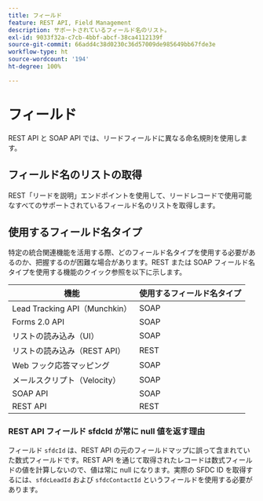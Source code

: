 ```yaml
---
title: フィールド
feature: REST API, Field Management
description: サポートされているフィールド名のリスト。
exl-id: 9033f32a-c7cb-4bbf-abcf-38ca4112139f
source-git-commit: 66add4c38d0230c36d57009de985649bb67fde3e
workflow-type: ht
source-wordcount: '194'
ht-degree: 100%

---
```


# フィールド

REST API と SOAP API では、リードフィールドに異なる命名規則を使用します。

## フィールド名のリストの取得

REST「リードを説明」エンドポイントを使用して、リードレコードで使用可能なすべてのサポートされているフィールド名のリストを取得します。

## 使用するフィールド名タイプ

特定の統合関連機能を活用する際、どのフィールド名タイプを使用する必要があるのか、把握するのが困難な場合があります。REST または SOAP フィールド名タイプを使用する機能のクイック参照を以下に示します。

| 機能 | 使用するフィールド名タイプ |
|--- |--- |
| Lead Tracking API（Munchkin） | SOAP |
| Forms 2.0 API | SOAP |
| リストの読み込み（UI） | SOAP |
| リストの読み込み（REST API） | REST |
| Web フック応答マッピング | SOAP |
| メールスクリプト（Velocity） | SOAP |
| SOAP API | SOAP |
| REST API | REST |

### REST API フィールド sfdcId が常に null 値を返す理由

フィールド `sfdcId` は、REST API の元のフィールドマップに誤って含まれていた数式フィールドです。REST API を通じて取得されたレコードは数式フィールドの値を計算しないので、値は常に null になります。実際の SFDC ID を取得するには、`sfdcLeadId` および `sfdcContactId` というフィールドを使用する必要があります。
